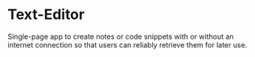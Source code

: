 # Text-Editor
Single-page app to create notes or code snippets with or without an internet connection so that users can reliably retrieve them for later use.
